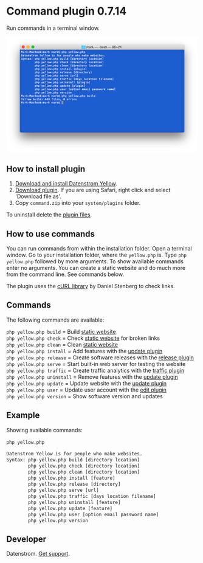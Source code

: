Command plugin 0.7.14
=====================
Run commands in a terminal window.

<p align="center"><img src="command-screenshot.png?raw=true" alt="Screenshot"></p>

## How to install plugin

1. [Download and install Datenstrom Yellow](https://github.com/datenstrom/yellow/).
2. [Download plugin](https://github.com/datenstrom/yellow-plugins/raw/master/zip/command.zip). If you are using Safari, right click and select 'Download file as'.
3. Copy `command.zip` into your `system/plugins` folder.

To uninstall delete the [plugin files](update.ini).

## How to use commands

You can run commands from within the installation folder. Open a terminal window. Go to your installation folder, where the `yellow.php` is. Type `php yellow.php` followed by more arguments. To show available commands enter no arguments. You can create a static website and do much more from the command line. See commands below.

The plugin uses the [cURL library](https://github.com/curl/curl) by Daniel Stenberg to check links.

## Commands

The following commands are available:

`php yellow.php build` = Build [static website](https://developers.datenstrom.se/help/server-configuration#static-website)  
`php yellow.php check` = Check [static website](https://developers.datenstrom.se/help/server-configuration#static-website) for broken links  
`php yellow.php clean` = Clean [static website](https://developers.datenstrom.se/help/server-configuration#static-website)  
`php yellow.php install` = Add features with the [update plugin](https://github.com/datenstrom/yellow-plugins/tree/master/update)  
`php yellow.php release` = Create software releases with the [release plugin](https://github.com/datenstrom/yellow-plugins/tree/master/release)  
`php yellow.php serve` = Start built-in web server for testing the website  
`php yellow.php traffic` = Create traffic analytics with the [traffic plugin](https://github.com/datenstrom/yellow-plugins/tree/master/traffic)  
`php yellow.php uninstall` = Remove features with the [update plugin](https://github.com/datenstrom/yellow-plugins/tree/master/update)  
`php yellow.php update` = Update website with the [update plugin](https://github.com/datenstrom/yellow-plugins/tree/master/update)  
`php yellow.php user` = Update user account with the [edit plugin](https://github.com/datenstrom/yellow-plugins/tree/master/edit)  
`php yellow.php version` = Show software version and updates  

## Example

Showing available commands:

`php yellow.php`

~~~~
Datenstrom Yellow is for people who make websites.
Syntax: php yellow.php build [directory location]
        php yellow.php check [directory location]
        php yellow.php clean [directory location]
        php yellow.php install [feature]
        php yellow.php release [directory]
        php yellow.php serve [url]
        php yellow.php traffic [days location filename]
        php yellow.php uninstall [feature]
        php yellow.php update [feature]
        php yellow.php user [option email password name]
        php yellow.php version
~~~~

## Developer

Datenstrom. [Get support](https://developers.datenstrom.se/help/support).

